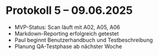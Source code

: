# Protokoll 5 – 09.06.2025

- MVP-Status: Scan läuft mit A02, A05, A06
- Markdown-Reporting erfolgreich getestet
- Paul beginnt Benutzerhandbuch und Testbeschreibung
- Planung QA-Testphase ab nächster Woche
